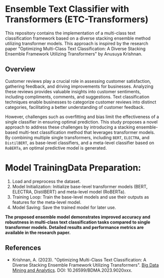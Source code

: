 # Ensemble Text Classifier with Transformers (ETC-Transformers)

This repository contains the implementation of a multi-class text classification framework based on a diverse stacking ensemble method utilizing transformer models. This approach is inspired by the research paper "Optimizing Multi-Class Text Classification: A Diverse Stacking Ensemble Framework Utilizing Transformers" by Anusuya Krishnan.

## Overview 
Customer reviews play a crucial role in assessing customer satisfaction, gathering feedback, and driving improvements for businesses. Analyzing these reviews provides valuable insights into customer sentiments, including compliments, comments, and suggestions. Text classification techniques enable businesses to categorize customer reviews into distinct categories, facilitating a better understanding of customer feedback.

However, challenges such as overfitting and bias limit the effectiveness of a single classifier in ensuring optimal prediction. This study proposes a novel approach to address these challenges by introducing a stacking ensemble-based multi-text classification method that leverages transformer models. By combining multiple single transformers, including `BERT`, `ELECTRA`, and `DistilBERT`, as base-level classifiers, and a meta-level classifier based on `RoBERTa`, an optimal predictive model is generated.


# Model TrainingData Preparation: 
1. Load and preprocess the dataset.
2. Model Initialization: Initialize base-level transformer models (BERT, ELECTRA, DistilBERT) and meta-level model (RoBERTa).
3. Training Loop: Train the base-level models and use their outputs as features for the meta-level model.
4. Model Saving: Save the trained model for later use.

**The proposed ensemble model demonstrates improved accuracy and robustness in multi-class text classification tasks compared to single transformer models. Detailed results and performance metrics are available in the research paper.**

## References
- Krishnan, A. (2023). "Optimizing Multi-Class Text Classification: A Diverse Stacking Ensemble Framework Utilizing Transformers". [Big Data Mining and Analytics](https://arxiv.org/abs/2308.11519). DOI: 10.26599/BDMA.2023.9020xxx.
